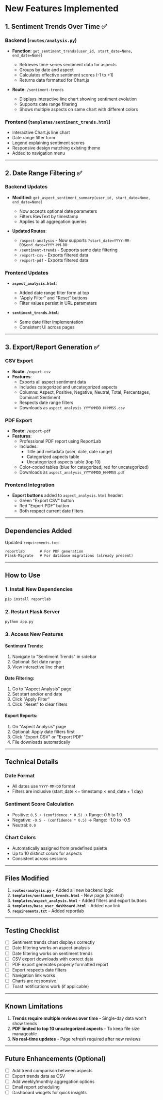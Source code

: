 # New Features Implemented

## 1. Sentiment Trends Over Time ✅

### Backend (`routes/analysis.py`)
- **Function**: `get_sentiment_trends(user_id, start_date=None, end_date=None)`
  - Retrieves time-series sentiment data for aspects
  - Groups by date and aspect
  - Calculates effective sentiment scores (-1 to +1)
  - Returns data formatted for Chart.js

- **Route**: `/sentiment-trends`
  - Displays interactive line chart showing sentiment evolution
  - Supports date range filtering
  - Shows multiple aspects on same chart with different colors

### Frontend (`templates/sentiment_trends.html`)
- Interactive Chart.js line chart
- Date range filter form
- Legend explaining sentiment scores
- Responsive design matching existing theme
- Added to navigation menu

---

## 2. Date Range Filtering ✅

### Backend Updates
- **Modified**: `get_aspect_sentiment_summary(user_id, start_date=None, end_date=None)`
  - Now accepts optional date parameters
  - Filters RawText by timestamp
  - Applies to all aggregation queries

- **Updated Routes**:
  - `/aspect-analysis` - Now supports `?start_date=YYYY-MM-DD&end_date=YYYY-MM-DD`
  - `/sentiment-trends` - Supports same date filtering
  - `/export-csv` - Exports filtered data
  - `/export-pdf` - Exports filtered data

### Frontend Updates
- **`aspect_analysis.html`**:
  - Added date range filter form at top
  - "Apply Filter" and "Reset" buttons
  - Filter values persist in URL parameters

- **`sentiment_trends.html`**:
  - Same date filter implementation
  - Consistent UI across pages

---

## 3. Export/Report Generation ✅

### CSV Export
- **Route**: `/export-csv`
- **Features**:
  - Exports all aspect sentiment data
  - Includes categorized and uncategorized aspects
  - Columns: Aspect, Positive, Negative, Neutral, Total, Percentages, Dominant Sentiment
  - Respects date range filters
  - Downloads as `aspect_analysis_YYYYMMDD_HHMMSS.csv`

### PDF Export
- **Route**: `/export-pdf`
- **Features**:
  - Professional PDF report using ReportLab
  - Includes:
    - Title and metadata (user, date, date range)
    - Categorized aspects table
    - Uncategorized aspects table (top 10)
  - Color-coded tables (blue for categorized, red for uncategorized)
  - Downloads as `aspect_analysis_YYYYMMDD_HHMMSS.pdf`

### Frontend Integration
- **Export buttons** added to `aspect_analysis.html` header:
  - Green "Export CSV" button
  - Red "Export PDF" button
  - Both respect current date filters

---

## Dependencies Added

Updated `requirements.txt`:
```
reportlab       # For PDF generation
Flask-Migrate   # For database migrations (already present)
```

---

## How to Use

### 1. Install New Dependencies
```bash
pip install reportlab
```

### 2. Restart Flask Server
```bash
python app.py
```

### 3. Access New Features

#### Sentiment Trends:
1. Navigate to "Sentiment Trends" in sidebar
2. Optional: Set date range
3. View interactive line chart

#### Date Filtering:
1. Go to "Aspect Analysis" page
2. Set start and/or end date
3. Click "Apply Filter"
4. Click "Reset" to clear filters

#### Export Reports:
1. On "Aspect Analysis" page
2. Optional: Apply date filters first
3. Click "Export CSV" or "Export PDF"
4. File downloads automatically

---

## Technical Details

### Date Format
- All dates use `YYYY-MM-DD` format
- Filters are inclusive (start_date <= timestamp < end_date + 1 day)

### Sentiment Score Calculation
- Positive: `0.5 + (confidence * 0.5)` → Range: 0.5 to 1.0
- Negative: `-0.5 - (confidence * 0.5)` → Range: -1.0 to -0.5
- Neutral: `0.0`

### Chart Colors
- Automatically assigned from predefined palette
- Up to 10 distinct colors for aspects
- Consistent across sessions

---

## Files Modified

1. **`routes/analysis.py`** - Added all new backend logic
2. **`templates/sentiment_trends.html`** - New page (created)
3. **`templates/aspect_analysis.html`** - Added filters and export buttons
4. **`templates/base_user_dashboard.html`** - Added nav link
5. **`requirements.txt`** - Added reportlab

---

## Testing Checklist

- [ ] Sentiment trends chart displays correctly
- [ ] Date filtering works on aspect analysis
- [ ] Date filtering works on sentiment trends
- [ ] CSV export downloads with correct data
- [ ] PDF export generates properly formatted report
- [ ] Export respects date filters
- [ ] Navigation link works
- [ ] Charts are responsive
- [ ] Toast notifications work (if applicable)

---

## Known Limitations

1. **Trends require multiple reviews over time** - Single-day data won't show trends
2. **PDF limited to top 10 uncategorized aspects** - To keep file size manageable
3. **No real-time updates** - Page refresh required after new reviews

---

## Future Enhancements (Optional)

- [ ] Add trend comparison between aspects
- [ ] Export trends data as CSV
- [ ] Add weekly/monthly aggregation options
- [ ] Email report scheduling
- [ ] Dashboard widgets for quick insights
